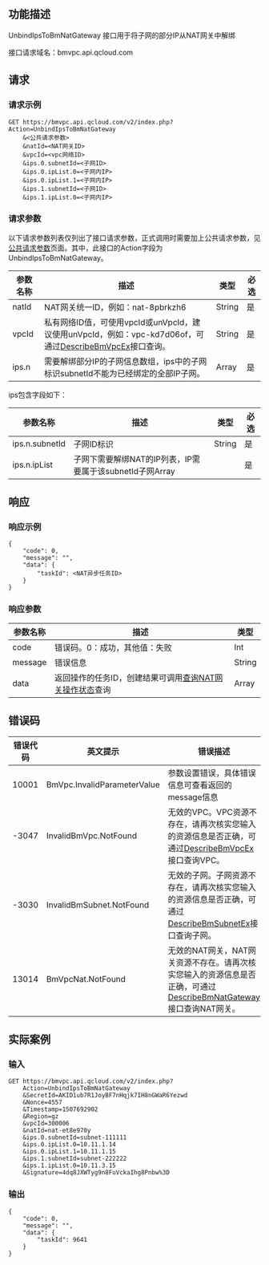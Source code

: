 ## 功能描述
UnbindIpsToBmNatGateway 接口用于将子网的部分IP从NAT网关中解绑

接口请求域名：bmvpc.api.qcloud.com

## 请求
### 请求示例
```
GET https://bmvpc.api.qcloud.com/v2/index.php?Action=UnbindIpsToBmNatGateway
    &<公共请求参数>
    &natId=<NAT网关ID>
    &vpcId=<vpc网络ID>
	&ips.0.subnetId=<子网ID>
	&ips.0.ipList.0=<子网内IP>
	&ips.0.ipList.1=<子网内IP>
	&ips.1.subnetId=<子网ID>
	&ips.1.ipList.0=<子网内IP>
```

### 请求参数
以下请求参数列表仅列出了接口请求参数，正式调用时需要加上公共请求参数，见<a href="/document/product/386/6718" title="公共请求参数">公共请求参数</a>页面。其中，此接口的Action字段为UnbindIpsToBmNatGateway。

| 参数名称 | 描述 | 类型 | 必选  |
|---------|---------|---------|---------|
| natId | NAT网关统一ID，例如：nat-8pbrkzh6| String | 是 |
| vpcId |  私有网络ID值，可使用vpcId或unVpcId，建议使用unVpcId，例如：vpc-kd7d06of，可通过<a href="/document/api/386/6646" title="DescribeBmVpcEx">DescribeBmVpcEx</a>接口查询。| String |是 |
| ips.n |需要解绑部分IP的子网信息数组，ips中的子网标识subnetId不能为已经绑定的全部IP子网。| Array | 是 | 

ips包含字段如下：

| 参数名称 | 描述 | 类型 |必选  | 
|---------|---------|---------|---------|
|ips.n.subnetId|子网ID标识|String|是|
|ips.n.ipList|子网下需要解绑NAT的IP列表，IP需要属于该subnetId子网Array||是|


## 响应
### 响应示例
```
{
	"code": 0,
	"message": "",
	"data": {
		"taskId": <NAT异步任务ID>
	}
}
```
### 响应参数

| 参数名称 | 描述 | 类型 |
|---------|---------|---------|
| code | 错误码。0：成功，其他值：失败| Int |
| message | 错误信息| String |
| data | 返回操作的任务ID，创建结果可调用<a href="/document/api/386/9356" title="查询NAT网关操作状态">查询NAT网关操作状态</a>查询 | Array |


## 错误码

| 错误代码 | 英文提示 | 错误描述 |
|---------|---------|---------|
| 10001 | BmVpc.InvalidParameterValue | 参数设置错误，具体错误信息可查看返回的message信息 |
| -3047 | InvalidBmVpc.NotFound | 无效的VPC。VPC资源不存在，请再次核实您输入的资源信息是否正确，可通过<a href="/document/api/386/6646" title="DescribeBmVpcEx">DescribeBmVpcEx</a>接口查询VPC。 |
| -3030 | InvalidBmSubnet.NotFound | 无效的子网。子网资源不存在，请再次核实您输入的资源信息是否正确，可通过<a href="/document/api/386/6648" title="DescribeBmSubnetEx">DescribeBmSubnetEx</a>接口查询子网。 |
| 13014 | BmVpcNat.NotFound | 无效的NAT网关，NAT网关资源不存在。请再次核实您输入的资源信息是否正确，可通过<a href="/document/product/386/9355" title="DescribeBmNatGateway">DescribeBmNatGateway</a>接口查询NAT网关。 |

## 实际案例
### 输入
```
GET https://bmvpc.api.qcloud.com/v2/index.php?
	Action=UnbindIpsToBmNatGateway
	&SecretId=AKID1ub7R1JoyBF7nHqjk7IH8nGWaR6Yezwd
	&Nonce=4557
	&Timestamp=1507692902
	&Region=gz
	&vpcId=300006
	&natId=nat-et8e970y
	&ips.0.subnetId=subnet-111111
	&ips.0.ipList.0=10.11.1.14
	&ips.0.ipList.1=10.11.1.15
	&ips.1.subnetId=subnet-222222
	&ips.1.ipList.0=10.11.3.15
	&Signature=4dq8JXWTyg9n8FuVckaIhg8Pnbw%3D
```

### 输出
```
{
	"code": 0,
	"message": "",
	"data": {
		"taskId": 9641
	}
}
```